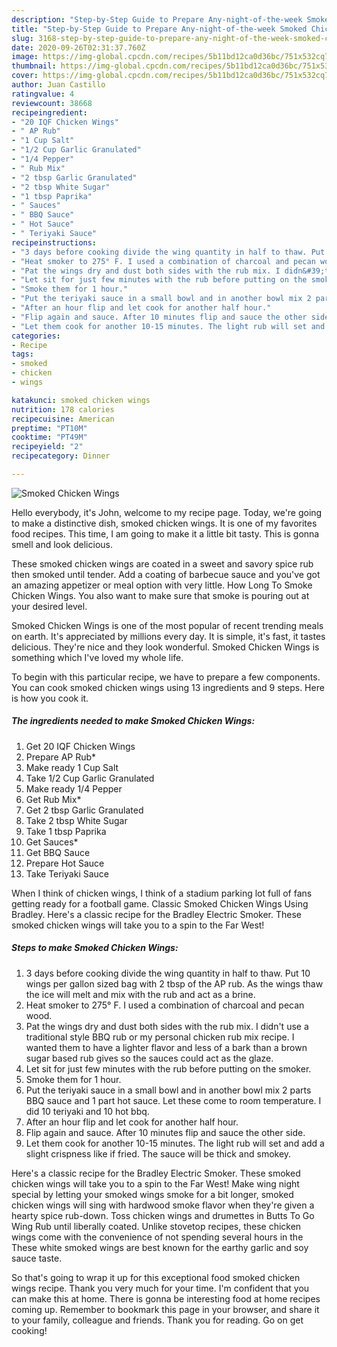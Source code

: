```yaml
---
description: "Step-by-Step Guide to Prepare Any-night-of-the-week Smoked Chicken Wings"
title: "Step-by-Step Guide to Prepare Any-night-of-the-week Smoked Chicken Wings"
slug: 3168-step-by-step-guide-to-prepare-any-night-of-the-week-smoked-chicken-wings
date: 2020-09-26T02:31:37.760Z
image: https://img-global.cpcdn.com/recipes/5b11bd12ca0d36bc/751x532cq70/smoked-chicken-wings-recipe-main-photo.jpg
thumbnail: https://img-global.cpcdn.com/recipes/5b11bd12ca0d36bc/751x532cq70/smoked-chicken-wings-recipe-main-photo.jpg
cover: https://img-global.cpcdn.com/recipes/5b11bd12ca0d36bc/751x532cq70/smoked-chicken-wings-recipe-main-photo.jpg
author: Juan Castillo
ratingvalue: 4
reviewcount: 38668
recipeingredient:
- "20 IQF Chicken Wings"
- " AP Rub"
- "1 Cup Salt"
- "1/2 Cup Garlic Granulated"
- "1/4 Pepper"
- " Rub Mix"
- "2 tbsp Garlic Granulated"
- "2 tbsp White Sugar"
- "1 tbsp Paprika"
- " Sauces"
- " BBQ Sauce"
- " Hot Sauce"
- " Teriyaki Sauce"
recipeinstructions:
- "3 days before cooking divide the wing quantity in half to thaw. Put 10 wings per gallon sized bag with 2 tbsp of the AP rub. As the wings thaw the ice will melt and mix with the rub and act as a brine."
- "Heat smoker to 275° F. I used a combination of charcoal and pecan wood."
- "Pat the wings dry and dust both sides with the rub mix. I didn&#39;t use a traditional style BBQ rub or my personal chicken rub mix recipe. I wanted them to have a lighter flavor and less of a bark than a brown sugar based rub gives so the sauces could act as the glaze."
- "Let sit for just few minutes with the rub before putting on the smoker."
- "Smoke them for 1 hour."
- "Put the teriyaki sauce in a small bowl and in another bowl mix 2 parts BBQ sauce and 1 part hot sauce. Let these come to room temperature. I did 10 teriyaki and 10 hot bbq."
- "After an hour flip and let cook for another half hour."
- "Flip again and sauce. After 10 minutes flip and sauce the other side."
- "Let them cook for another 10-15 minutes. The light rub will set and add a slight crispness like if fried. The sauce will be thick and smokey."
categories:
- Recipe
tags:
- smoked
- chicken
- wings

katakunci: smoked chicken wings 
nutrition: 178 calories
recipecuisine: American
preptime: "PT10M"
cooktime: "PT49M"
recipeyield: "2"
recipecategory: Dinner

---
```



![Smoked Chicken Wings](https://img-global.cpcdn.com/recipes/5b11bd12ca0d36bc/751x532cq70/smoked-chicken-wings-recipe-main-photo.jpg)

Hello everybody, it's John, welcome to my recipe page. Today, we're going to make a distinctive dish, smoked chicken wings. It is one of my favorites food recipes. This time, I am going to make it a little bit tasty. This is gonna smell and look delicious.

These smoked chicken wings are coated in a sweet and savory spice rub then smoked until tender. Add a coating of barbecue sauce and you&#39;ve got an amazing appetizer or meal option with very little. How Long To Smoke Chicken Wings. You also want to make sure that smoke is pouring out at your desired level.

Smoked Chicken Wings is one of the most popular of recent trending meals on earth. It's appreciated by millions every day. It is simple, it's fast, it tastes delicious. They're nice and they look wonderful. Smoked Chicken Wings is something which I've loved my whole life.


To begin with this particular recipe, we have to prepare a few components. You can cook smoked chicken wings using 13 ingredients and 9 steps. Here is how you cook it.

<!--inarticleads1-->

##### The ingredients needed to make Smoked Chicken Wings:

1. Get 20 IQF Chicken Wings
1. Prepare  AP Rub*
1. Make ready 1 Cup Salt
1. Take 1/2 Cup Garlic Granulated
1. Make ready 1/4 Pepper
1. Get  Rub Mix*
1. Get 2 tbsp Garlic Granulated
1. Take 2 tbsp White Sugar
1. Take 1 tbsp Paprika
1. Get  Sauces*
1. Get  BBQ Sauce
1. Prepare  Hot Sauce
1. Take  Teriyaki Sauce


When I think of chicken wings, I think of a stadium parking lot full of fans getting ready for a football game. Classic Smoked Chicken Wings Using Bradley. Here&#39;s a classic recipe for the Bradley Electric Smoker. These smoked chicken wings will take you to a spin to the Far West! 

<!--inarticleads2-->

##### Steps to make Smoked Chicken Wings:

1. 3 days before cooking divide the wing quantity in half to thaw. Put 10 wings per gallon sized bag with 2 tbsp of the AP rub. As the wings thaw the ice will melt and mix with the rub and act as a brine.
1. Heat smoker to 275° F. I used a combination of charcoal and pecan wood.
1. Pat the wings dry and dust both sides with the rub mix. I didn&#39;t use a traditional style BBQ rub or my personal chicken rub mix recipe. I wanted them to have a lighter flavor and less of a bark than a brown sugar based rub gives so the sauces could act as the glaze.
1. Let sit for just few minutes with the rub before putting on the smoker.
1. Smoke them for 1 hour.
1. Put the teriyaki sauce in a small bowl and in another bowl mix 2 parts BBQ sauce and 1 part hot sauce. Let these come to room temperature. I did 10 teriyaki and 10 hot bbq.
1. After an hour flip and let cook for another half hour.
1. Flip again and sauce. After 10 minutes flip and sauce the other side.
1. Let them cook for another 10-15 minutes. The light rub will set and add a slight crispness like if fried. The sauce will be thick and smokey.


Here&#39;s a classic recipe for the Bradley Electric Smoker. These smoked chicken wings will take you to a spin to the Far West! Make wing night special by letting your smoked wings smoke for a bit longer, smoked chicken wings will sing with hardwood smoke flavor when they&#39;re given a hearty spice rub-down. Toss chicken wings and drumettes in Butts To Go Wing Rub until liberally coated. Unlike stovetop recipes, these chicken wings come with the convenience of not spending several hours in the These white smoked wings are best known for the earthy garlic and soy sauce taste. 

So that's going to wrap it up for this exceptional food smoked chicken wings recipe. Thank you very much for your time. I'm confident that you can make this at home. There is gonna be interesting food at home recipes coming up. Remember to bookmark this page in your browser, and share it to your family, colleague and friends. Thank you for reading. Go on get cooking!
